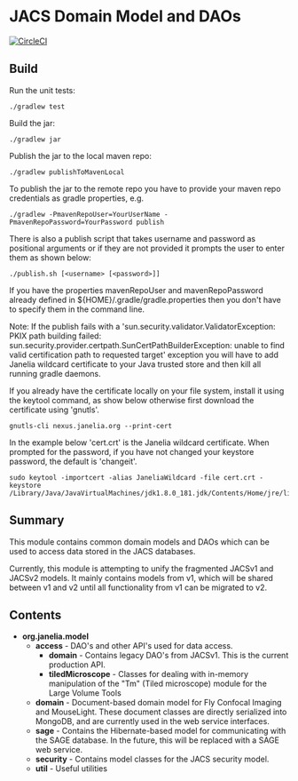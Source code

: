 # JACS Domain Model and DAOs

[![CircleCI](https://circleci.com/gh/JaneliaSciComp/jacs-model.svg?style=svg)](https://circleci.com/gh/JaneliaSciComp/jacs-model)

## Build

Run the unit tests:
```
./gradlew test
```

Build the jar:
```
./gradlew jar
```

Publish the jar to the local maven repo:
```
./gradlew publishToMavenLocal
```

To publish the jar to the remote repo you have to provide your maven repo credentials as gradle properties, e.g.
```
./gradlew -PmavenRepoUser=YourUserName -PmavenRepoPassword=YourPassword publish
```

There is also a publish script that takes username and password as positional arguments or if they are not provided it prompts the user to enter them as shown below:
```
./publish.sh [<username> [<password>]]
```


If you have the properties mavenRepoUser and mavenRepoPassword already defined in ${HOME}/.gradle/gradle.properties then you don't have to specify them in the command line.


Note: If the publish fails with a 'sun.security.validator.ValidatorException: PKIX path building failed: sun.security.provider.certpath.SunCertPathBuilderException: unable to find valid certification path to requested target' exception you will have to add Janelia wildcard certificate to your Java trusted store and then kill all running gradle daemons.

If you already have the certificate locally on your file system, install it using the keytool command, as show below otherwise first download the certificate using 'gnutls'.
```
gnutls-cli nexus.janelia.org --print-cert
```

In the example below 'cert.crt' is the Janelia wildcard certificate. When prompted for the password, if you have not changed your keystore password, the default is 'changeit'.

```
sudo keytool -importcert -alias JaneliaWildcard -file cert.crt -keystore /Library/Java/JavaVirtualMachines/jdk1.8.0_181.jdk/Contents/Home/jre/lib/security/cacerts
```

## Summary

This module contains common domain models and DAOs which can be used to access data stored in the JACS databases.

Currently, this module is attempting to unify the fragmented JACSv1 and JACSv2 models. It mainly contains models from v1, which will be shared between v1 and v2 until all functionality from v1 can be migrated to v2. 

## Contents

* **org.janelia.model**
    * **access** - DAO's and other API's used for data access.
        * **domain** - Contains legacy DAO's from JACSv1. This is the current production API.
        * **tiledMicroscope** - Classes for dealing with in-memory manipulation of the "Tm" (Tiled microscope) module for the Large Volume Tools
    * **domain** - Document-based domain model for Fly Confocal Imaging and MouseLight. These document classes are directly serialized into MongoDB, and are currently used in the web service interfaces.
    * **sage** - Contains the Hibernate-based model for communicating with the SAGE database. In the future, this will be replaced with a SAGE web service.
    * **security** - Contains model classes for the JACS security model.
    * **util** - Useful utilities
